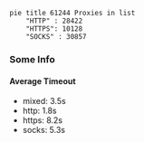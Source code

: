 
```mermaid
pie title 61244 Proxies in list
    "HTTP" : 28422
    "HTTPS": 10128
    "SOCKS" : 30857
```

### Some Info
#### Average Timeout

- mixed: 3.5s
- http: 1.8s
- https: 8.2s
- socks: 5.3s